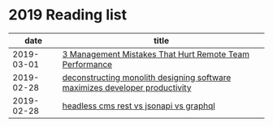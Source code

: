 # 2019 Reading list

date|title
----|----
2019-03-01|[3 Management Mistakes That Hurt Remote Team Performance](https://www.cmswire.com/digital-workplace/3-management-mistakes-that-hurt-remote-team-performance/)
2019-02-28|[deconstructing monolith designing software maximizes developer productivity](https://engineering.shopify.com/blogs/engineering/deconstructing-monolith-designing-software-maximizes-developer-productivity)
2019-02-28|[headless cms rest vs jsonapi vs graphql](https://dri.es/headless-cms-rest-vs-jsonapi-vs-graphql)

